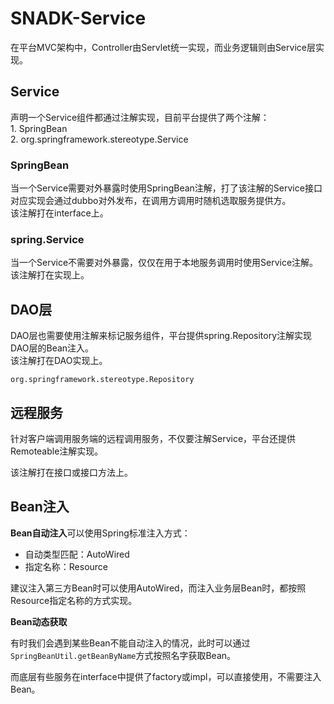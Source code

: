 # SNADK-Service

在平台MVC架构中，Controller由Servlet统一实现，而业务逻辑则由Service层实现。

## Service

声明一个Service组件都通过注解实现，目前平台提供了两个注解：  
    1. SpringBean  
    2. org.springframework.stereotype.Service

### SpringBean

当一个Service需要对外暴露时使用SpringBean注解，打了该注解的Service接口对应实现会通过dubbo对外发布，在调用方调用时随机选取服务提供方。  
该注解打在interface上。

### spring.Service

当一个Service不需要对外暴露，仅仅在用于本地服务调用时使用Service注解。  
该注解打在实现上。

## DAO层

DAO层也需要使用注解来标记服务组件，平台提供spring.Repository注解实现DAO层的Bean注入。  
该注解打在DAO实现上。

```
org.springframework.stereotype.Repository
```

## 远程服务

针对客户端调用服务端的远程调用服务，不仅要注解Service，平台还提供Remoteable注解实现。

该注解打在接口或接口方法上。

## Bean注入

**Bean自动注入**可以使用Spring标准注入方式：

* 自动类型匹配：AutoWired
* 指定名称：Resource

建议注入第三方Bean时可以使用AutoWired，而注入业务层Bean时，都按照Resource指定名称的方式实现。

**Bean动态获取**

有时我们会遇到某些Bean不能自动注入的情况，此时可以通过`SpringBeanUtil.getBeanByName`方式按照名字获取Bean。

而底层有些服务在interface中提供了factory或impl，可以直接使用，不需要注入Bean。

